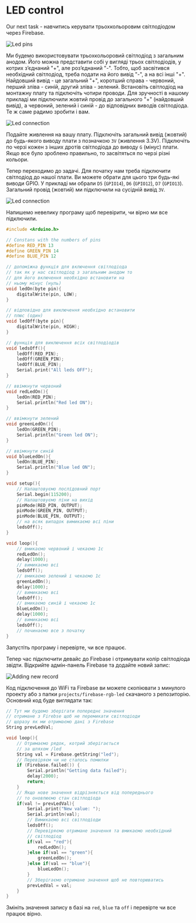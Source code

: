 # LED control

Our next task - навчитись керувати трьохкольоровим світлодіодом через Firebase.

![Led pins](https://github.com/snipter/firebase-iot-codelab/blob/master/docs/assets/image32.png)

Ми будемо використовувати трьохкольоровий світлодіод з загальним анодом. Його можна представити собі у вигляді трьох світлодіодів, у котрих з’єднаний "+", але роз’єднаний "-". Тобто, щоб  засвітився необхідний світлодіод, треба подати на його вивід "-", а на всі інші "+". Найдовший вивід - це загальний "+", коротший справа - червоний, перший зліва - синій, другий зліва - зелений. Встановіть світлодіод на монтажну плату та підключіть чотири проводи. Для зручності в нашому прикладі ми підключили жовтий провід до загального "+" (найдовший вивід), а червоний, зелений і синій - до відповідних виводів світлодіода. Те ж саме радимо зробити і вам.

![Led connection](https://github.com/snipter/firebase-iot-codelab/blob/master/docs/assets/image15.png)

Подайте живлення на вашу плату. Підключіть загальний вивід (жовтий) до будь-якого виводу плати з позначкою `3V` (живлення 3.3V). Підключіть по черзі кожен з інших дротів світлодіода до виводу `G` (мінус) плати. Якщо все було зроблено правильно, то засвітяться по черзі різні кольори.

Тепер переходимо до задачі. Для початку нам треба підключити світлодіод до нашої плати. Ви можете обрати для цього три будь-які виводи GPIO. У прикладі ми обрали `D5` (`GPIO14`), `D6` (`GPIO12`), `D7` (`GPIO13`). Загальний провід (жовтий) ми підключили на сусідній вивід `3V`.

![Led connection](https://github.com/snipter/firebase-iot-codelab/blob/master/docs/assets/image23.png)

Напишемо невелику програму щоб перевірити, чи вірно ми все підключили.

```c++
#include <Arduino.h>

// Constans with the numbers of pins
#define RED_PIN 13
#define GREEN_PIN 14
#define BLUE_PIN 12

// допоміжна функція для включення світлодіода
// так як у нас світлодіод з загальним анодом то
// для його включення необхідно встановити на
// ньому мінус (нуль)
void ledOn(byte pin){
    digitalWrite(pin, LOW);
}

// відповідно для виключення необхідно встановити
// плюс (один)
void ledOff(byte pin){
    digitalWrite(pin, HIGH);
}

// функція для виключення всіх світлодіодів
void ledsOff(){
    ledOff(RED_PIN);
    ledOff(GREEN_PIN);
    ledOff(BLUE_PIN);
    Serial.print("All leds OFF");
}

// ввімкнути червоний
void redLedOn(){
    ledOn(RED_PIN);
    Serial.println("Red led ON");
}

// ввімкнути зелений
void greenLedOn(){
    ledOn(GREEN_PIN);
    Serial.println("Green led ON");
}

// ввімкнути синій
void blueLedOn(){
    ledOn(BLUE_PIN);
    Serial.println("Blue led ON");
}

void setup(){
    // Налаштовуємо послідовний порт
    Serial.begin(115200);
    // Налаштовуємо піни на вихід
    pinMode(RED_PIN, OUTPUT);
    pinMode(GREEN_PIN, OUTPUT);
    pinMode(BLUE_PIN, OUTPUT);
    // на всяк випадок вимикаємо всі піни
    ledsOff();
}

void loop(){
    // вмикаємо червоний і чекаємо 1с
    redLedOn();
    delay(1000);
    // вимикаємо всі
    ledsOff();
    // вмикаємо зелений і чекаємо 1с
    greenLedOn();
    delay(1000);
    // вимикаємо всі
    ledsOff();
    // вмикаємо синій і чекаємо 1с
    blueLedOn();
    delay(1000);
    // вимикаємо всі
    ledsOff();
    // починаємо все з початку
}
```

Запустіть програму і перевірте, чи все працює.

Тепер час підключити девайс до Firebase і отримувати колір світлодіода звідти. Відкрийте адмін-панель Firebase та додайте новий запис:

![Adding new record](https://github.com/snipter/firebase-iot-codelab/blob/master/docs/assets/image44.png)

Код підключення до WiFi та Firebase ви можете скопіювати з минулого проекту або з папки `projects/firebase-rgb-led` скачаного з репозиторію. Основний код буде виглядати так:

```c++
// Тут ми будемо зберігати попереднє значення
// отримане з Firebse щоб не перемикати світлодіоди
// щоразу як ми отримаємо дані з Firebase
String prevLedVal;

void loop(){
    // Отримаємо рядок, котрий зберігається
    // за шляхом /led
    String val = Firebase.getString("led");
    // Перевіряєм чи не сталось помилки
    if (Firebase.failed()) {
        Serial.println("Getting data failed");
        delay(2000);
        return;
    }
    // Якщо нове значення відрізняється від попереднього
    // то оновлюємо стан світлодіода
    if(val != prevLedVal){
        Serial.print("New value: ");
        Serial.println(val);
        // Вимикаємо всі світлодіоди
        ledsOff();
        // Перевіряємо отримане значення та вмикаємо необхідний
        // світлодіод
        if(val == "red"){
            redLedOn();
        }else if(val == "green"){
            greenLedOn();
        }else if(val == "blue"){
            blueLedOn();
        }
        // Зберігаємо отримане значення щоб не повторюватись
        prevLedVal = val;
    }
}
```

Змініть значення запису в базі на `red`, `blue` та `off` і перевірте чи все працює вірно.
